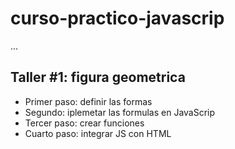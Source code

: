 # curso-practico-javascrip

...

## Taller #1: figura geometrica
- Primer paso: definir las formas
- Segundo: iplemetar las formulas en JavaScrip
- Tercer paso: crear funciones
- Cuarto paso: integrar JS con HTML
